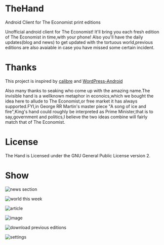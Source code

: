 # TheHand
Android Client for The Economist print editions

Unofficial android client for The Economist! It'll bring you each fresh edition of The Economist in time,with your phone! Also you'll
have the daily updates(blog and news) to get updated with the tortuous world,previous editions are also avaiable in case you have missed 
some certain incident.

# Thanks
This project is inspired by [calibre][calibre-github] and [WordPress-Android][WordPress-Android-github]

Also many thanks to seaking who come up with the amazing name.The invisible hand is a wellknown metaphor in econoics,which we bought the idea here
to allude to The Economist,or free market it has always supported.FYI,in George RR Martin's master piece "A song of ice and fire",King's hand could 
roughly be interpreted as Prime Minister,that is to say,government and politics,I believe the two ideas combine will fairly match that of The Economist.

# License
The Hand is Licensed under the GNU General Public License version 2.

# Show
![news section][news]

![world this week][world-this-week]

![article][article] 

![image][article-image-view]

![download previous editions][download-previous-editions]

![settings][settings]


[news]: https://raw.githubusercontent.com/TheHandApp/TheHand/master/art/news.jpg
[world-this-week]: https://raw.githubusercontent.com/TheHandApp/TheHand/master/art/world-this-week.jpg
[article]: https://raw.githubusercontent.com/TheHandApp/TheHand/master/art/article.jpg
[article-image-view]: https://raw.githubusercontent.com/TheHandApp/TheHand/master/art/article-image-view.jpg
[download-previous-editions]: https://raw.githubusercontent.com/TheHandApp/TheHand/master/art/download-previous-editions.jpg
[settings]: https://raw.githubusercontent.com/TheHandApp/TheHand/master/art/settings.jpg
[calibre-github]: https://github.com/kovidgoyal/calibre
[WordPress-Android-github]: https://github.com/wordpress-mobile/WordPress-Android